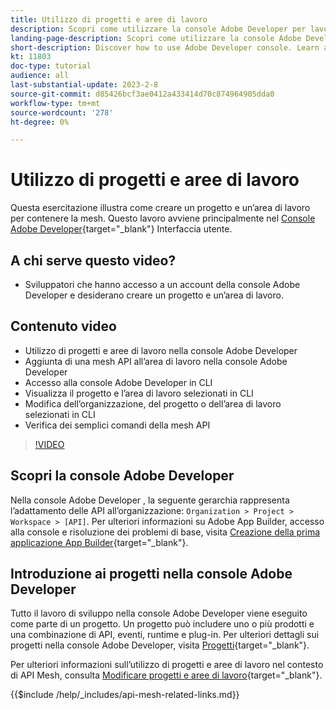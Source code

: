 ```yaml
---
title: Utilizzo di progetti e aree di lavoro
description: Scopri come utilizzare la console Adobe Developer per lavorare con progetti e aree di lavoro.
landing-page-description: Scopri come utilizzare la console Adobe Developer. Scopri i progetti e le aree di lavoro da utilizzare con API Mesh.
short-description: Discover how to use Adobe Developer console. Learn about projects and workspaces to be used with API Mesh.
kt: 11803
doc-type: tutorial
audience: all
last-substantial-update: 2023-2-8
source-git-commit: d85426bcf3ae0412a433414d70c874964905dda0
workflow-type: tm+mt
source-wordcount: '278'
ht-degree: 0%

---
```



# Utilizzo di progetti e aree di lavoro

Questa esercitazione illustra come creare un progetto e un’area di lavoro per contenere la mesh. Questo lavoro avviene principalmente nel [Console Adobe Developer](https://developer.adobe.com/console){target="_blank"} Interfaccia utente.

## A chi serve questo video?

* Sviluppatori che hanno accesso a un account della console Adobe Developer e desiderano creare un progetto e un’area di lavoro.

## Contenuto video

* Utilizzo di progetti e aree di lavoro nella console Adobe Developer
* Aggiunta di una mesh API all’area di lavoro nella console Adobe Developer
* Accesso alla console Adobe Developer in CLI
* Visualizza il progetto e l’area di lavoro selezionati in CLI
* Modifica dell’organizzazione, del progetto o dell’area di lavoro selezionati in CLI
* Verifica dei semplici comandi della mesh API

>[!VIDEO](https://video.tv.adobe.com/v/3414123?quality=12&learn=on)

## Scopri la console Adobe Developer

Nella console Adobe Developer , la seguente gerarchia rappresenta l’adattamento delle API all’organizzazione: `Organization > Project > Workspace > [API]`. Per ulteriori informazioni su Adobe App Builder, accesso alla console e risoluzione dei problemi di base, visita [Creazione della prima applicazione App Builder](https://developer.adobe.com/app-builder/docs/getting_started/first_app/){target="_blank"}.

## Introduzione ai progetti nella console Adobe Developer

Tutto il lavoro di sviluppo nella console Adobe Developer viene eseguito come parte di un progetto. Un progetto può includere uno o più prodotti e una combinazione di API, eventi, runtime e plug-in. Per ulteriori dettagli sui progetti nella console Adobe Developer, visita [Progetti](https://developer.adobe.com/developer-console/docs/guides/projects/){target="_blank"}.

Per ulteriori informazioni sull’utilizzo di progetti e aree di lavoro nel contesto di API Mesh, consulta [Modificare progetti e aree di lavoro](https://developer.adobe.com/graphql-mesh-gateway/gateway/create-mesh/#modify-projects-and-workspaces){target="_blank"}.

{{$include /help/_includes/api-mesh-related-links.md}}
